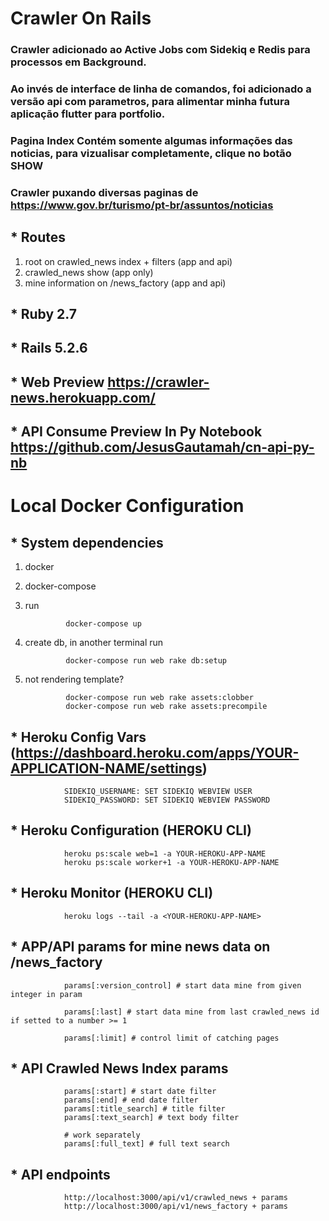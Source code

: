 # **Crawler On Rails**

### **Crawler adicionado ao Active Jobs com Sidekiq e Redis para processos em Background.**
### **Ao invés de interface de linha de comandos, foi adicionado a versão api com parametros, para alimentar minha futura aplicação flutter para portfolio.**
### **Pagina Index Contém somente algumas informações das noticias, para vizualisar completamente, clique no botão SHOW**

### **Crawler puxando diversas paginas de https://www.gov.br/turismo/pt-br/assuntos/noticias**


## * **Routes**
1) root on crawled_news index + filters (app and api) 
2) crawled_news show (app only)
3) mine information on /news_factory (app and api)


## * **Ruby 2.7**
## * **Rails 5.2.6**
## * **Web Preview https://crawler-news.herokuapp.com/**

## * **API Consume Preview In Py Notebook https://github.com/JesusGautamah/cn-api-py-nb**


#  **Local Docker Configuration** 

## * **System dependencies**
1) docker
2) docker-compose
3) run


                docker-compose up

2) create db, in another terminal run

                docker-compose run web rake db:setup

3) not rendering template?

                docker-compose run web rake assets:clobber
                docker-compose run web rake assets:precompile

## * Heroku Config Vars (https://dashboard.heroku.com/apps/YOUR-APPLICATION-NAME/settings)


                SIDEKIQ_USERNAME: SET SIDEKIQ WEBVIEW USER
                SIDEKIQ_PASSWORD: SET SIDEKIQ WEBVIEW PASSWORD

## * Heroku Configuration (HEROKU CLI)

                heroku ps:scale web=1 -a YOUR-HEROKU-APP-NAME
                heroku ps:scale worker+1 -a YOUR-HEROKU-APP-NAME

## * Heroku Monitor (HEROKU CLI)

                heroku logs --tail -a <YOUR-HEROKU-APP-NAME>


## * **APP/API params for mine news data on /news_factory**


                params[:version_control] # start data mine from given integer in param

                params[:last] # start data mine from last crawled_news id if setted to a number >= 1

                params[:limit] # control limit of catching pages
                
## * **API Crawled News Index params**


                params[:start] # start date filter
                params[:end] # end date filter
                params[:title_search] # title filter
                params[:text_search] # text body filter

                # work separately
                params[:full_text] # full text search



## * **API endpoints**

                http://localhost:3000/api/v1/crawled_news + params
                http://localhost:3000/api/v1/news_factory + params


